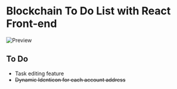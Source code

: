 # Blockchain To Do List with React Front-end
![Preview](https://i.imgur.com/h7U8zS6.png)

## To Do 
- Task editing feature
- ~~Dynamic Identicon for each account address~~

